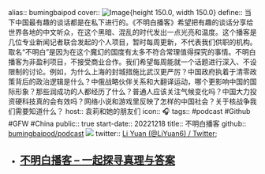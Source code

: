 alias:: bumingbaipod
cover:: ![Image](https://storage.buzzsprout.com/variants/ah1o2qyj9enzftm3t0fkc7lyaf5b/5cfec01b44f3e29fae1fb88ade93fc4aecd05b192fbfbc2c2f1daa412b7c1921.jpg){height 150.0, width 150.0}
define:: 当下中国最有趣的谈话都是在私下进行的。《不明白播客》希望把有趣的谈话分享给世界各地的中文听众，在这个黑暗、混乱的时代发出一点光亮和温度。这个播客是几位专业新闻记者联合发起的个人项目，暂时每周更新，不代表我们供职的机构。取名“不明白”是因为在这个魔幻的国度有太多不符合常理值得探究的事情。不明白播客为非盈利项目，不接受商业合作。我们希望每周能就一个话题进行深入、不设限制的讨论。例如，为什么上海的封城措施比武汉更严厉？中国政府执着于清零政策背后的政治逻辑是什么？中俄战略伙伴关系和大翻译运动，哪个更影响中国的国际形象？那些润成功的人都经历了什么？普通人应该关注气候变化吗？中国大力投资硬科技真的会有效吗？网络小说和游戏里反映了怎样的中国社会？关于核战争我们需要知道什么？
host:: 袁莉和她的朋友们
icon:: 🎧
tags:: #podcast #Github #GFW #China
public:: true
start-date:: 20221218
title:: 不明白播客
github:: [bumingbaipod/podcast](https://github.com/bumingbaipod/podcast) ![](https://img.shields.io/github/stars/bumingbaipod/podcast)
twitter:: [Li Yuan (@LiYuan6) / Twitter](https://twitter.com/LiYuan6);

- ## [不明白播客 – 一起探寻真理与答案](https://www.bumingbai.net/)